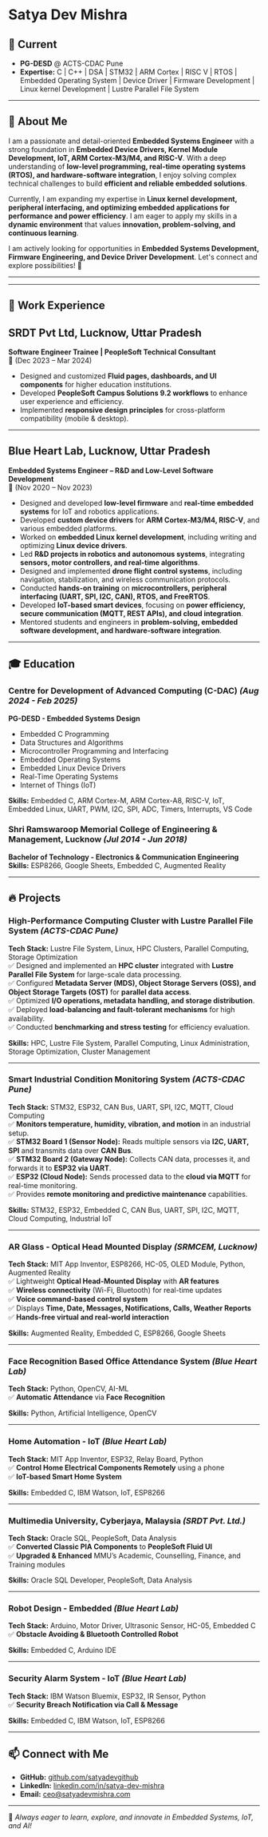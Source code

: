 # Satya Dev Mishra

## 🚀 Current
- **PG-DESD** @ ACTS-CDAC Pune 
- **Expertise:** C | C++ | DSA | STM32 | ARM Cortex | RISC V | RTOS | Embedded Operating System | Device Driver | Firmware Development | Linux kernel Development | Lustre Parallel File System

---

## 👋 About Me  

I am a passionate and detail-oriented **Embedded Systems Engineer** with a strong foundation in **Embedded Device Drivers, Kernel Module Development, IoT, ARM Cortex-M3/M4, and RISC-V**. With a deep understanding of **low-level programming, real-time operating systems (RTOS), and hardware-software integration**, I enjoy solving complex technical challenges to build **efficient and reliable embedded solutions**.  

Currently, I am expanding my expertise in **Linux kernel development, peripheral interfacing, and optimizing embedded applications for performance and power efficiency**. I am eager to apply my skills in a **dynamic environment** that values **innovation, problem-solving, and continuous learning**.  

I am actively looking for opportunities in **Embedded Systems Development, Firmware Engineering, and Device Driver Development**. Let's connect and explore possibilities! 🚀  

---

---

## 💼 Work Experience

## SRDT Pvt Ltd, Lucknow, Uttar Pradesh  
**Software Engineer Trainee | PeopleSoft Technical Consultant**  
📅 (Dec 2023 – Mar 2024)  

- Designed and customized **Fluid pages, dashboards, and UI components** for higher education institutions.  
- Developed **PeopleSoft Campus Solutions 9.2 workflows** to enhance user experience and efficiency.  
- Implemented **responsive design principles** for cross-platform compatibility (mobile & desktop).  

---

## Blue Heart Lab, Lucknow, Uttar Pradesh  
**Embedded Systems Engineer – R&D and Low-Level Software Development**  
📅 (Nov 2020 – Nov 2023)  

- Designed and developed **low-level firmware** and **real-time embedded systems** for IoT and robotics applications.  
- Developed **custom device drivers** for **ARM Cortex-M3/M4, RISC-V**, and various embedded platforms.  
- Worked on **embedded Linux kernel development**, including writing and optimizing **Linux device drivers**.  
- Led **R&D projects in robotics and autonomous systems**, integrating **sensors, motor controllers, and real-time algorithms**.  
- Designed and implemented **drone flight control systems**, including navigation, stabilization, and wireless communication protocols.  
- Conducted **hands-on training** on **microcontrollers, peripheral interfacing (UART, SPI, I2C, CAN), RTOS, and FreeRTOS**.  
- Developed **IoT-based smart devices**, focusing on **power efficiency, secure communication (MQTT, REST APIs), and cloud integration**.  
- Mentored students and engineers in **problem-solving, embedded software development, and hardware-software integration**.  
 


---

## 🎓 Education

### **Centre for Development of Advanced Computing (C-DAC)** *(Aug 2024 - Feb 2025)*
**PG-DESD - Embedded Systems Design**  
- Embedded C Programming
- Data Structures and Algorithms
- Microcontroller Programming and Interfacing
- Embedded Operating Systems
- Embedded Linux Device Drivers
- Real-Time Operating Systems
- Internet of Things (IoT)

**Skills:** Embedded C, ARM Cortex-M, ARM Cortex-A8, RISC-V, IoT, Embedded Linux, UART, PWM, I2C, SPI, ADC, Timers, Interrupts, VS Code

### **Shri Ramswaroop Memorial College of Engineering & Management, Lucknow** *(Jul 2014 - Jun 2018)*
**Bachelor of Technology - Electronics & Communication Engineering**  
**Skills:** ESP8266, Google Sheets, Embedded C, Augmented Reality

---

## 🔥 Projects

### **High-Performance Computing Cluster with Lustre Parallel File System** *(ACTS-CDAC Pune)*
**Tech Stack:** Lustre File System, Linux, HPC Clusters, Parallel Computing, Storage Optimization  
✅ Designed and implemented an **HPC cluster** integrated with **Lustre Parallel File System** for large-scale data processing.  
✅ Configured **Metadata Server (MDS), Object Storage Servers (OSS), and Object Storage Targets (OST)** for **parallel data access**.  
✅ Optimized **I/O operations, metadata handling, and storage distribution**.  
✅ Deployed **load-balancing and fault-tolerant mechanisms** for high availability.  
✅ Conducted **benchmarking and stress testing** for efficiency evaluation.  

**Skills:** HPC, Lustre File System, Parallel Computing, Linux Administration, Storage Optimization, Cluster Management

---

### **Smart Industrial Condition Monitoring System** *(ACTS-CDAC Pune)*
**Tech Stack:** STM32, ESP32, CAN Bus, UART, SPI, I2C, MQTT, Cloud Computing  
✅ **Monitors temperature, humidity, vibration, and motion** in an industrial setup.  
✅ **STM32 Board 1 (Sensor Node):** Reads multiple sensors via **I2C, UART, SPI** and transmits data over **CAN Bus**.  
✅ **STM32 Board 2 (Gateway Node):** Collects CAN data, processes it, and forwards it to **ESP32 via UART**.  
✅ **ESP32 (Cloud Node):** Sends processed data to the **cloud via MQTT** for real-time monitoring.  
✅ Provides **remote monitoring and predictive maintenance** capabilities.  

**Skills:** STM32, ESP32, Embedded C, CAN Bus, UART, SPI, I2C, MQTT, Cloud Computing, Industrial IoT

---

### **AR Glass - Optical Head Mounted Display** *(SRMCEM, Lucknow)*
**Tech Stack:** MIT App Inventor, ESP8266, HC-05, OLED Module, Python, Augmented Reality  
✅ Lightweight **Optical Head-Mounted Display** with **AR features**  
✅ **Wireless connectivity** (Wi-Fi, Bluetooth) for real-time updates  
✅ **Voice command-based control system**  
✅ Displays **Time, Date, Messages, Notifications, Calls, Weather Reports**  
✅ **Hands-free virtual and real-world interaction**

**Skills:** Augmented Reality, Embedded C, ESP8266, Google Sheets

---

### **Face Recognition Based Office Attendance System** *(Blue Heart Lab)*
**Tech Stack:** Python, OpenCV, AI-ML  
✅ **Automatic Attendance** via **Face Recognition**  

**Skills:** Python, Artificial Intelligence, OpenCV

---

### **Home Automation - IoT** *(Blue Heart Lab)*
**Tech Stack:** MIT App Inventor, ESP32, Relay Board, Python  
✅ **Control Home Electrical Components Remotely** using a phone  
✅ **IoT-based Smart Home System**  

**Skills:** Embedded C, IBM Watson, IoT, ESP8266

---

### **Multimedia University, Cyberjaya, Malaysia** *(SRDT Pvt. Ltd.)*
**Tech Stack:** Oracle SQL, PeopleSoft, Data Analysis  
✅ **Converted Classic PIA Components** to **PeopleSoft Fluid UI**  
✅ **Upgraded & Enhanced** MMU’s Academic, Counselling, Finance, and Training modules  

**Skills:** Oracle SQL Developer, PeopleSoft, Data Analysis

---

### **Robot Design - Embedded** *(Blue Heart Lab)*
**Tech Stack:** Arduino, Motor Driver, Ultrasonic Sensor, HC-05, Embedded C  
✅ **Obstacle Avoiding & Bluetooth Controlled Robot**  

**Skills:** Embedded C, Arduino IDE

---

### **Security Alarm System - IoT** *(Blue Heart Lab)*
**Tech Stack:** IBM Watson Bluemix, ESP32, IR Sensor, Python  
✅ **Security Breach Notification via Call & Message**  

**Skills:** Embedded C, IBM Watson, IoT, ESP8266

---

## 📫 Connect with Me
- **GitHub:** [github.com/satyadevgithub](https://github.com/satyadevgithub)  
- **LinkedIn:** [linkedin.com/in/satya-dev-mishra](https://linkedin.com/in/satya-dev-mishra)  
- **Email:** ceo@satyadevmishra.com  

---

🚀 *Always eager to learn, explore, and innovate in Embedded Systems, IoT, and AI!*
